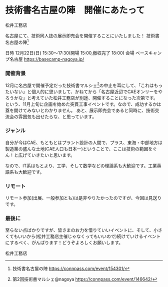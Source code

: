 # 技術書名古屋の陣　開催にあたって

松井工務店

名古屋にて、技術同人誌の展示即売会を開催することにいたしました！
技術書名古屋の陣[^nagoya]　

日時  12月22日(日) 15:30～17:30(開場 15:00,撤収完了 18:00)
会場  ベースキャンプ名古屋  https://basecamp-nagoya.jp/

[^nagoya]: 技術書名古屋の陣 https://connpass.com/event/154301/

### 開催背景
12月に名古屋で開催予定だった技術書マルシェ[^marche]の中止を耳にして、「これはもったいない」と個人的に思いまして、かねてから「名古屋近辺でCAEオンリーをやろうかな」と考えていた松井工務店が別途、開催することになった次第です。
という、11月上旬に企画を始めた突貫工事イベントです。なので、成功するかは蓋を開けてみないとわかりません。
あと、展示即売会であると同時に、技術交流会の雰囲気も出せたらな、と思っています。

[^marche]: 第2回技術書マルシェ@nagoya https://connpass.com/event/146642/

### ジャンル
自分が今はCAE、もともとはプラント設計の人間で、プラス、東海・中部地方は製造業の盛んな土地(CAE人口も日本一)ということで、ここは技術の範囲をぐん！と広げていきたいと思います。

なので、IT系はもとより、工学、そして数学などの理論系も大歓迎です。工業英語系も大歓迎です。

### リモート
リモート参加(出展、一般参加とも)は是非やりたかったのですが、今回は見送りです。

### 最後に
至らない点ばかりですが、皆さまのお力を借りていいイベントに、そして、小さくてもいいから(松井工務店主催じゃなくってもいいので)続けていけるイベントにするべく、がんばります！どうぞよろしくお願いします。

松井工務店
